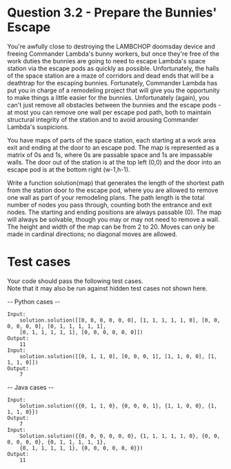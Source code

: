 # Question 3.2 - Prepare the Bunnies' Escape

You're awfully close to destroying the LAMBCHOP doomsday device and freeing Commander Lambda's bunny workers, but once they're free of the work duties the bunnies are going to need to escape Lambda's space station via the escape pods as quickly as possible. Unfortunately,
the halls of the space station are a maze of corridors and dead ends that will be a deathtrap for the escaping bunnies. Fortunately, Commander Lambda has put you in charge of a remodeling project
that will give you the opportunity to make things a little easier for the bunnies. Unfortunately (again), you can't just remove all obstacles between the bunnies and the escape pods - at most you can remove one wall per escape pod path, both to maintain structural integrity of the station
and to avoid arousing Commander Lambda's suspicions.  

You have maps of parts of the space station, each starting at a work area exit and ending at the door to an escape pod. The map is represented as a matrix of 0s and 1s, where 0s are passable space and 1s are impassable walls. The door out of the station is at the top left (0,0) and the door into an escape pod is at the bottom right (w-1,h-1).  

Write a function solution(map) that generates the length of the shortest path from the station door to the escape pod, where you are allowed to remove one wall as part of your remodeling plans. The path length is the total number of nodes you pass through, counting both the entrance and exit nodes. The starting and ending positions are always passable (0). The map will always be solvable, though you may or may not need to remove a wall. The height and width of the map can be from 2 to 20. Moves can only be made in cardinal directions; no diagonal moves are allowed.  

Test cases
==========

Your code should pass the following test cases.  
Note that it may also be run against hidden test cases not shown here. 

-- Python cases --

    Input:
        solution.solution([[0, 0, 0, 0, 0, 0], [1, 1, 1, 1, 1, 0], [0, 0, 0, 0, 0, 0], [0, 1, 1, 1, 1, 1],
        [0, 1, 1, 1, 1, 1], [0, 0, 0, 0, 0, 0]])
    Output:
        11
    Input:
        solution.solution([[0, 1, 1, 0], [0, 0, 0, 1], [1, 1, 0, 0], [1, 1, 1, 0]])
    Output:
        7

-- Java cases --

    Input:
        Solution.solution({{0, 1, 1, 0}, {0, 0, 0, 1}, {1, 1, 0, 0}, {1, 1, 1, 0}})
    Output:
        7
    Input:
        Solution.solution({{0, 0, 0, 0, 0, 0}, {1, 1, 1, 1, 1, 0}, {0, 0, 0, 0, 0, 0}, {0, 1, 1, 1, 1, 1},
        {0, 1, 1, 1, 1, 1}, {0, 0, 0, 0, 0, 0}})
    Output:
        11
